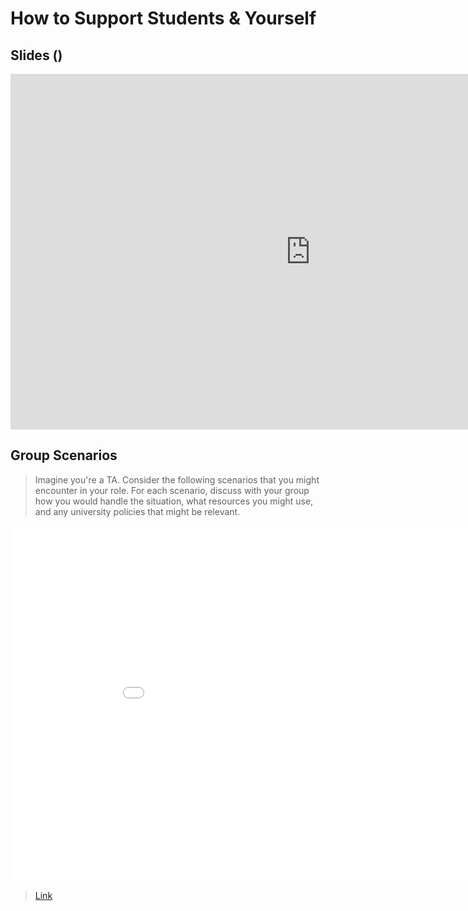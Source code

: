 # How to Support Students & Yourself

## Slides ()

<iframe src="https://docs.google.com/presentation/d/e/2PACX-1vTwRyblKxJhP6EaoIq5lNyPfL0ZWh_c280TtkXa5tVj2zgeH7tk0cBUorcfuv2ECtGh1aYQ_GDt5XJW/pubembed?start=false&loop=false&delayms=3000" frameborder="0" width="960" height="569" allowfullscreen="true" mozallowfullscreen="true" webkitallowfullscreen="true"></iframe>



## Group Scenarios

> Imagine you're a TA. Consider the following scenarios that you might encounter in your role. For each scenario, discuss with your group how you would handle the situation, what resources you might use, and any university policies that might be relevant.

<embed src="./week4-scenarios.pdf" width="960" height="569" 
 type="application/pdf">

> [Link](https://docs.google.com/presentation/d/1nuF77YAK2PXsJuApnqk8Jt_FKyVZ5lZPbUsolmthPEA/edit?usp=sharing)
